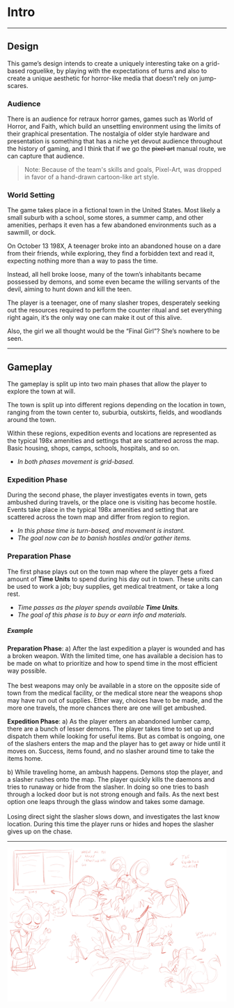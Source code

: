 # Intro

---

## Design

This game’s design intends to create a uniquely interesting take on a grid-based roguelike, by playing with the expectations of turns and also to create a unique aesthetic for horror-like media that doesn’t rely on jump-scares.


### Audience

There is an audience for retraux horror games, games such as World of Horror, and Faith, which build an unsettling environment using the limits of their graphical presentation. The nostalgia of older style hardware and presentation is something that has a niche yet devout audience throughout the history of gaming, and I think that if we go the ~~pixel art~~ manual route, we can capture that audience.

> Note: Because of the team's skills and goals, Pixel-Art, was dropped in favor of a hand-drawn cartoon-like art style.


### World Setting

The game takes place in a fictional town in the United States. Most likely a small suburb with a school, some stores, a summer camp, and other amenities, perhaps it even has a few abandoned environments such as a sawmill, or dock.

On October 13 198X, A teenager broke into an abandoned house on a dare from their friends, while exploring, they find a forbidden text and read it, expecting nothing more than a way to pass the time.

Instead, all hell broke loose, many of the town’s inhabitants became possessed by demons, and some even became the willing servants of the devil, aiming to hunt down and kill the teen.

The player is a teenager, one of many slasher tropes, desperately seeking out the resources required to perform the counter ritual and set everything right again, it’s the only way one can make it out of this alive.

Also, the girl we all thought would be the “Final Girl”? She’s nowhere to be seen.

---

## Gameplay

The gameplay is split up into two main phases that allow the player to explore the town at will. 

The town is split up into different regions depending on the location in town, ranging from the town center to, suburbia, outskirts, fields, and woodlands around the town. 

Within these regions, expedition events and locations are represented as the typical 198x amenities and settings that are scattered across the map. Basic housing, shops, camps, schools, hospitals, and so on.

* *In both phases movement is grid-based.*


### Expedition Phase

During the second phase, the player investigates events in town, gets ambushed during travels, or the place one is visiting has become hostile. Events take place in the typical 198x amenities and setting that are scattered across the town map and differ from region to region.

* *In this phase time is turn-based, and movement is instant.*
* *The goal now can be to banish hostiles and/or gather items.*


### Preparation Phase

The first phase plays out on the town map where the player gets a fixed amount of **Time Units** to spend during his day out in town. These units can be used to work a job; buy supplies, get medical treatment, or take a long rest.

* *Time passes as the player spends available **Time Units**.*
* *The goal of this phase is to buy or earn info and materials.*


##### Example

**Preparation Phase**:
a) After the last expedition a player is wounded and has a broken weapon. With the limited time, one has available a decision has to be made on what to prioritize and how to spend time in the most efficient way possible.<br /><br />
The best weapons may only be available in a store on the opposite side of town from the medical facility, or the medical store near the weapons shop may have run out of supplies. Ether way, choices have to be made, and the more one travels, the more chances there are one will get ambushed.

**Expedition Phase**:
a) As the player enters an abandoned lumber camp, there are a bunch of lesser demons. The player takes time to set up and dispatch them while looking for useful items. But as combat is ongoing, one of the slashers enters the map and the player has to get away or hide until it moves on. Success, items found, and no slasher around time to take the items home.

b) While traveling home, an ambush happens. Demons stop the player, and a slasher rushes onto the map. The player quickly kills the daemons and tries to runaway or hide from the slasher. In doing so one tries to bash through a locked door but is not strong enough and fails. As the next best option one leaps through the glass window and takes some damage.<br /><br />
Losing direct sight the slasher slows down, and investigates the last know location. During this time the player runs or hides and hopes the slasher gives up on the chase.




---

![](/static/refrence-art/draft-intro.png)